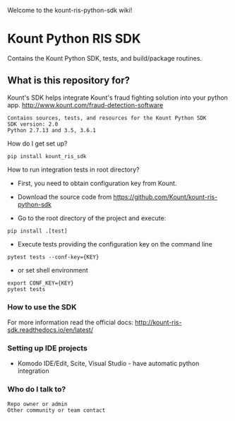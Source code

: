 Welcome to the kount-ris-python-sdk wiki!

# Kount Python RIS SDK #

Contains the Kount Python SDK, tests, and build/package routines.

## What is this repository for?

Kount's SDK helps integrate Kount's fraud fighting solution into your python app.
http://www.kount.com/fraud-detection-software

    Contains sources, tests, and resources for the Kount Python SDK
    SDK version: 2.0
    Python 2.7.13 and 3.5, 3.6.1 

How do I get set up?  

`pip install kount_ris_sdk`  

How to run integration tests in root directory?

   * First, you need to obtain configuration key from Kount.

   * Download the source code from https://github.com/Kount/kount-ris-python-sdk

   * Go to the root directory of the project and execute:

    pip install .[test]

   * Execute tests providing the configuration key on the command line

    pytest tests --conf-key={KEY}
   * or set shell environment

    export CONF_KEY={KEY}
    pytest tests

### How to use the SDK
For more information read the official docs:
http://kount-ris-sdk.readthedocs.io/en/latest/

### Setting up IDE projects
* Komodo IDE/Edit, Scite, Visual Studio - have automatic python integration

### Who do I talk to?

    Repo owner or admin
    Other community or team contact
